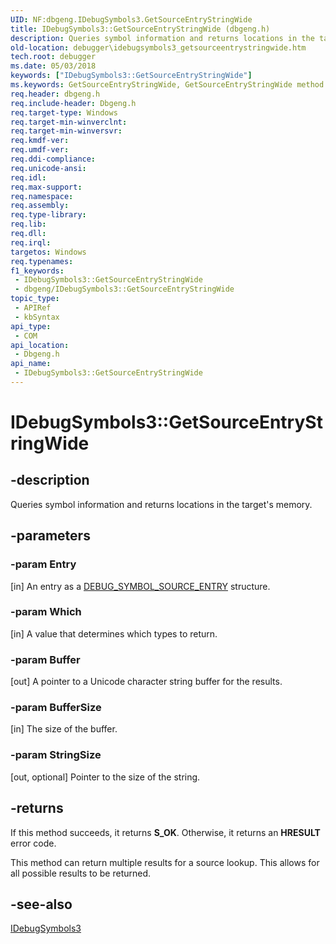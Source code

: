 ```yaml
---
UID: NF:dbgeng.IDebugSymbols3.GetSourceEntryStringWide
title: IDebugSymbols3::GetSourceEntryStringWide (dbgeng.h)
description: Queries symbol information and returns locations in the target's memory. This method belongs to the IDebugSymbols3 interface.
old-location: debugger\idebugsymbols3_getsourceentrystringwide.htm
tech.root: debugger
ms.date: 05/03/2018
keywords: ["IDebugSymbols3::GetSourceEntryStringWide"]
ms.keywords: GetSourceEntryStringWide, GetSourceEntryStringWide method [Windows Debugging], GetSourceEntryStringWide method [Windows Debugging],IDebugSymbols3 interface, IDebugSymbols3 interface [Windows Debugging],GetSourceEntryStringWide method, IDebugSymbols3.GetSourceEntryStringWide, IDebugSymbols3::GetSourceEntryStringWide, dbgeng/IDebugSymbols3::GetSourceEntryStringWide, debugger.idebugsymbols3_getsourceentrystringwide
req.header: dbgeng.h
req.include-header: Dbgeng.h
req.target-type: Windows
req.target-min-winverclnt: 
req.target-min-winversvr: 
req.kmdf-ver: 
req.umdf-ver: 
req.ddi-compliance: 
req.unicode-ansi: 
req.idl: 
req.max-support: 
req.namespace: 
req.assembly: 
req.type-library: 
req.lib: 
req.dll: 
req.irql: 
targetos: Windows
req.typenames: 
f1_keywords:
 - IDebugSymbols3::GetSourceEntryStringWide
 - dbgeng/IDebugSymbols3::GetSourceEntryStringWide
topic_type:
 - APIRef
 - kbSyntax
api_type:
 - COM
api_location:
 - Dbgeng.h
api_name:
 - IDebugSymbols3::GetSourceEntryStringWide
---
```


# IDebugSymbols3::GetSourceEntryStringWide


## -description

Queries symbol information and returns locations in the target's memory.

## -parameters

### -param Entry 

[in]
An entry as a <a href="/windows-hardware/drivers/ddi/dbgeng/ns-dbgeng-_debug_symbol_source_entry">DEBUG_SYMBOL_SOURCE_ENTRY</a> structure.

### -param Which 

[in]
A value that determines which types to return.

### -param Buffer 

[out]
 A pointer to a Unicode character string buffer for the results.

### -param BufferSize 

[in]
The size of the buffer.

### -param StringSize 

[out, optional]
Pointer to the size of the string.

## -returns

If this method succeeds, it returns **S_OK**. Otherwise, it returns an **HRESULT** error code.

This method can return multiple results for a source lookup. This allows for all possible results to be returned.

## -see-also

<a href="/windows-hardware/drivers/ddi/dbgeng/nn-dbgeng-idebugsymbols3">IDebugSymbols3</a>

